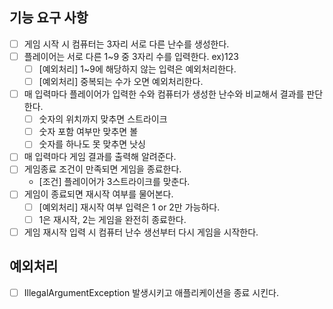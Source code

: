 ## 기능 요구 사항
- [ ] 게임 시작 시 컴퓨터는 3자리 서로 다른 난수를 생성한다.
- [ ] 플레이어는 서로 다른 1~9 중 3자리 수를 입력한다. ex)123
  - [ ] [예외처리] 1~9에 해당하지 않는 입력은 예외처리한다.
  - [ ] [예외처리] 중복되는 수가 오면 예외처리한다.
- [ ] 매 입력마다 플레이어가 입력한 수와 컴퓨터가 생성한 난수와 비교해서 결과를 판단한다.
  - [ ] 숫자의 위치까지 맞추면 스트라이크
  - [ ] 숫자 포함 여부만 맞추면 볼
  - [ ] 숫자를 하나도 못 맞추면 낫싱
- [ ] 매 입력마다 게임 결과를 출력해 알려준다.
- [ ] 게임종료 조건이 만족되면 게임을 종료한다.
  - [조건] 플레이어가 3스트라이크를 맞춘다.
- [ ] 게임이 종료되면 재시작 여부를 물어본다.
  - [ ] [예외처리] 재시작 여부 입력은 1 or 2만 가능하다.
  - [ ] 1은 재시작, 2는 게임을 완전히 종료한다.
- [ ] 게임 재시작 입력 시 컴퓨터 난수 생선부터 다시 게임을 시작한다.
## 예외처리
- [ ] IllegalArgumentException 발생시키고 애플리케이션을 종료 시킨다.
